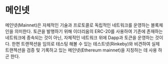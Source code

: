 # 메인넷

메인넷(Mainnet)은 자체적인 기술과 프로토콜로 독립적인 네트워크를 운영하는 블록체인을 의미한다. 토큰을 발행하기 위해 이더리움의 ERC-20를 사용하여 기존에 존재하는 네트워크에 종속되는 것이 아닌, 자체적인 네트워크 위에 Dapp과 토큰을 운영하는 것이다. 한편 트랜잭션을 임의로 테스팅 해볼 수 있는 테스트넷(Rinkeby)와 비견하여 실제 트랜젝션을 검증 및 기록하고 있는 메인넷(Ethereum mainnet)을 지칭하는 데 사용 하곤 한다.
